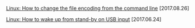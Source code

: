 [Linux: How to change the file encoding from the command line](/posts/change-file-encoding) [2017.08.26]

[Linux: How to wake up from stand-by on USB input](/posts/wake-up-on-usb) [2017.06.24]

